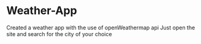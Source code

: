 # Weather-App
Created a weather app with the use of openWeathermap api
Just open the site and search for the city of your choice
